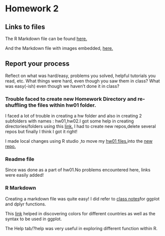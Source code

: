 # Homework 2

## Links to files

The R Markdown file can be found [here.](https://github.com/jmurthy12/STAT545-hw-murthy-janani/blob/master/hw02/hw02_gapminder.Rmd)

And the Markdown file with images embedded, [here.](https://github.com/jmurthy12/STAT545-hw-murthy-janani/blob/master/hw02/hw02_gapminder.md)

## Report your process
Reflect on what was hard/easy, problems you solved, helpful tutorials you read, etc. What things were hard, even though you saw them in class? What was easy(-ish) even though we haven’t done it in class?

### Trouble faced to create new Homework Directory and re-shuffling the files within hw01 folder.
I faced a lot of trouble in creating a hw folder and also in creating 2 subfolders with names : hw01,hw02.I got some help in creating directories/folders using this [link.](https://stackoverflow.com/questions/12258399/how-to-create-folder-in-github-repository)
I had to create new repos,delete several repos but finally I think I got it right! 

I made local changes using R studio ,to move my [hw01 files.](https://github.com/jmurthy12/STAT545-hw-murthy-janani/tree/master/hw01)into the [new repo.](https://github.com/jmurthy12/STAT545-hw-murthy-janani)


### Readme file
Since was done as a part of hw01.No problems encountered here, links were easily added!

### R Markdown
Creating a markdown file was quite easy!
I did refer to [class notes](http://stat545.com/cm006_tibbles-dplyr-ggplot2.htmls)for ggplot and dplyr functions.

This [link](https://cran.r-project.org/web/packages/gapminder/gapminder.pdf) helped in discovering colors for different countries as well as the syntax to be used in ggplot.

The Help tab/?help was very useful in exploring different function within R.
